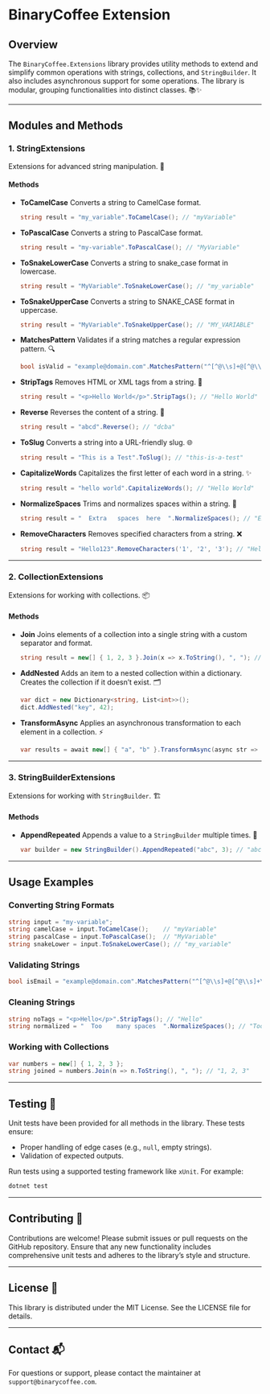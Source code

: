 # BinaryCoffee Extension

## Overview
The `BinaryCoffee.Extensions` library provides utility methods to extend and simplify common operations with strings, collections, and `StringBuilder`. It also includes asynchronous support for some operations. The library is modular, grouping functionalities into distinct classes. 📚✨

---

## Modules and Methods

### 1. **StringExtensions**
Extensions for advanced string manipulation. 🧵

#### **Methods**

- **ToCamelCase**
  Converts a string to CamelCase format.
  ```csharp
  string result = "my_variable".ToCamelCase(); // "myVariable"
  ```

- **ToPascalCase**
  Converts a string to PascalCase format.
  ```csharp
  string result = "my-variable".ToPascalCase(); // "MyVariable"
  ```

- **ToSnakeLowerCase**
  Converts a string to snake_case format in lowercase.
  ```csharp
  string result = "MyVariable".ToSnakeLowerCase(); // "my_variable"
  ```

- **ToSnakeUpperCase**
  Converts a string to SNAKE_CASE format in uppercase.
  ```csharp
  string result = "MyVariable".ToSnakeUpperCase(); // "MY_VARIABLE"
  ```

- **MatchesPattern**
  Validates if a string matches a regular expression pattern. 🔍
  ```csharp
  bool isValid = "example@domain.com".MatchesPattern("^[^@\\s]+@[^@\\s]+\\.[^@\\s]+$"); // true
  ```

- **StripTags**
  Removes HTML or XML tags from a string. 🧼
  ```csharp
  string result = "<p>Hello World</p>".StripTags(); // "Hello World"
  ```

- **Reverse**
  Reverses the content of a string. 🔄
  ```csharp
  string result = "abcd".Reverse(); // "dcba"
  ```

- **ToSlug**
  Converts a string into a URL-friendly slug. 🌐
  ```csharp
  string result = "This is a Test".ToSlug(); // "this-is-a-test"
  ```

- **CapitalizeWords**
  Capitalizes the first letter of each word in a string. ✨
  ```csharp
  string result = "hello world".CapitalizeWords(); // "Hello World"
  ```

- **NormalizeSpaces**
  Trims and normalizes spaces within a string. 🧹
  ```csharp
  string result = "  Extra   spaces  here  ".NormalizeSpaces(); // "Extra spaces here"
  ```

- **RemoveCharacters**
  Removes specified characters from a string. ❌
  ```csharp
  string result = "Hello123".RemoveCharacters('1', '2', '3'); // "Hello"
  ```

---

### 2. **CollectionExtensions**
Extensions for working with collections. 📦

#### **Methods**

- **Join**
  Joins elements of a collection into a single string with a custom separator and format.
  ```csharp
  string result = new[] { 1, 2, 3 }.Join(x => x.ToString(), ", "); // "1, 2, 3"
  ```

- **AddNested**
  Adds an item to a nested collection within a dictionary. Creates the collection if it doesn’t exist. 🗂️
  ```csharp
  var dict = new Dictionary<string, List<int>>();
  dict.AddNested("key", 42);
  ```

- **TransformAsync**
  Applies an asynchronous transformation to each element in a collection. ⚡
  ```csharp
  var results = await new[] { "a", "b" }.TransformAsync(async str => await Task.FromResult(str.ToUpper()));
  ```

---

### 3. **StringBuilderExtensions**
Extensions for working with `StringBuilder`. 🏗️

#### **Methods**

- **AppendRepeated**
  Appends a value to a `StringBuilder` multiple times. 🔁
  ```csharp
  var builder = new StringBuilder().AppendRepeated("abc", 3); // "abcabcabc"
  ```

---

## Usage Examples

### Converting String Formats
```csharp
string input = "my-variable";
string camelCase = input.ToCamelCase();    // "myVariable"
string pascalCase = input.ToPascalCase();  // "MyVariable"
string snakeLower = input.ToSnakeLowerCase(); // "my_variable"
```

### Validating Strings
```csharp
bool isEmail = "example@domain.com".MatchesPattern("^[^@\\s]+@[^@\\s]+\\.[^@\\s]+$"); // true
```

### Cleaning Strings
```csharp
string noTags = "<p>Hello</p>".StripTags(); // "Hello"
string normalized = "  Too    many spaces  ".NormalizeSpaces(); // "Too many spaces"
```

### Working with Collections
```csharp
var numbers = new[] { 1, 2, 3 };
string joined = numbers.Join(n => n.ToString(), ", "); // "1, 2, 3"
```

---

## Testing 🧪

Unit tests have been provided for all methods in the library. These tests ensure:
- Proper handling of edge cases (e.g., `null`, empty strings).
- Validation of expected outputs.

Run tests using a supported testing framework like `xUnit`. For example:
```bash
dotnet test
```

---

## Contributing 🤝

Contributions are welcome! Please submit issues or pull requests on the GitHub repository. Ensure that any new functionality includes comprehensive unit tests and adheres to the library’s style and structure.

---

## License 📜
This library is distributed under the MIT License. See the LICENSE file for details.

---

## Contact 📬
For questions or support, please contact the maintainer at `support@binarycoffee.com`.

